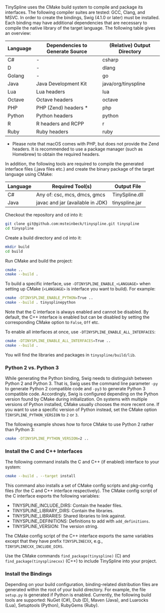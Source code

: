 TinySpline uses the CMake build system to compile and package its interfaces.
The following compiler suites are tested: GCC, Clang, and MSVC. In order to
create the bindings, Swig (4.1.0 or later) must be installed. Each binding may
have additional dependencies that are necessary to compile the native library
of the target language. The following table gives an overview:

Language | Dependencies to Generate Source | (Relative) Output Directory
-------- | ------------------------------- | ---------------------------
C#       | -                               | csharp
D        | -                               | dlang
Golang   | -                               | go
Java     | Java Development Kit            | java/org/tinyspline
Lua      | Lua headers                     | lua
Octave   | Octave headers                  | octave
PHP      | PHP (Zend) headers *            | php
Python   | Python headers                  | python
R        | R headers and RCPP              | r
Ruby     | Ruby headers                    | ruby

* Please note that macOS comes with PHP, but does not provide the Zend headers.
It is recommended to use a package manager (such as Homebrew) to obtain the
required headers.

In addition, the following tools are required to compile the generated
interface files (.java files etc.) and create the binary package of the target
language using CMake:

Language | Required Tool(s)                 | Output File
-------- | -------------------------------- | ----------------
C#       | Any of: csc, mcs, dmcs, gmcs     | TinySpline.dll
Java     | javac and jar (available in JDK) | tinyspline.jar

Checkout the repository and cd into it:

```bash
git clone git@github.com:msteinbeck/tinyspline.git tinyspline
cd tinyspline
```

Create a build directory and cd into it:

```bash
mkdir build
cd build
```

Run CMake and build the project:

```bash
cmake ..
cmake --build .
```

To build a specific interface, use `-DTINYSPLINE_ENABLE_<LANGUAGE>` when
setting up CMake (`<LANGUAGE>` is interface you want to build). For example:

```bash
cmake -DTINYSPLINE_ENABLE_PYTHON=True ..
cmake --build . tinysplinepython
```

Note that the C interface is always enabled and cannot be disabled. By default,
the C++ interface is enabled but can be disabled by setting the corresponding
CMake option to `False`, `Off` etc.

To enable all interfaces at once, use `-DTINYSPLINE_ENABLE_ALL_INTERFACES`:

```bash
cmake -DTINYSPLINE_ENABLE_ALL_INTERFACES=True ..
cmake --build .
```

You will find the libraries and packages in `tinyspline/build/lib`.

### Python 2 vs. Python 3
While generating the Python binding, Swig needs to distinguish between Python 2
and Python 3. That is, Swig uses the command line parameter `-py` to generate
Python 2 compatible code and `-py3` to generate Python 3 compatible code.
Accordingly, Swig is configured depending on the Python version found by CMake
during initialization. On systems with multiple versions of Python installed,
CMake usually chooses the more recent one. If you want to use a specific
version of Python instead, set the CMake option `TINYSPLINE_PYTHON_VERSION` to
`2` or `3`.

The following example shows how to force CMake to use Python 2 rather than
Python 3:

```bash
cmake -DTINYSPLINE_PYTHON_VERSION=2 ..
```

### Install the C and C++ Interfaces
The following command installs the C and C++ (if enabled) interface to your
system:

```bash
cmake --build . --target install
```

This command also installs a set of CMake config scripts and pkg-config files
(for the C and C++ interface respectively). The CMake config script of the C
interface exports the following variables:

- TINYSPLINE_INCLUDE_DIRS: Contain the header files.
- TINYSPLINE_LIBRARY_DIRS: Contain the libraries.
- TINYSPLINE_LIBRARIES: Shared libraries to link against.
- TINYSPLINE_DEFINITIONS: Definitions to add with `add_definitions`.
- TINYSPLINE_VERSION: The version string.

The CMake config script of the C++ interface exports the same variables except
that they have prefix `TINYSPLINECXX`, e.g., `TINYSPLINECXX_INCLUDE_DIRS`.

Use the CMake commands `find_package(tinyspline)` (C) and
`find_package(tinysplinecxx)` (C++) to include TinySpline into your project.

### Install the Bindings
Depending on your build configuration, binding-related distribution files are
generated within the root of your build directory. For example, the file
`setup.py` is generated if Python is enabled. Currently, the following build
tools are supported: NuGet (C#), Dub (D), Maven (Java), and Luarocks (Lua),
Setuptools (Python), RubyGems (Ruby).
